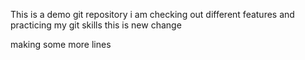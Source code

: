 This is a demo git repository 
i am  checking out different features and practicing my git skills
this is new change

making some more lines